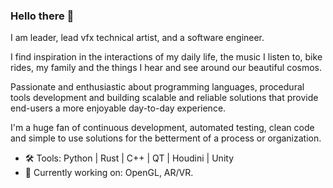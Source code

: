 ### Hello there 👋

I am leader, lead vfx technical artist, and a software engineer.

I find inspiration in the interactions of my daily life, the music I listen to, bike rides, my family and the things I hear and see around our beautiful cosmos. 

Passionate and enthusiastic about programming languages, procedural tools development and building scalable and reliable solutions that provide end-users a more enjoyable day-to-day experience. 

I'm a huge fan of continuous development, automated testing, clean code and simple to use solutions for the betterment of a process or organization. 

- 🛠 Tools: Python | Rust | C++ | QT | Houdini | Unity 
- 📔 Currently working on: OpenGL, AR/VR.

